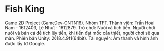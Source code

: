 # Fish King
Game 2D Project (GameDev-CNTN16).
Nhóm TFT.
Thành viên: Trần Hoài Nam - 1612403, Lê Nhựt - 1612879.
Trò chơi: Nuôi cá tích tiền. Người chơi nuôi và bán cá để tích lũy tiền, khi tiền đạt mốc cần thiết, người chơi sẽ qua màn.
Phiên bản Unity: 2018.4.9f1(64bit).
Tài nguyên: Âm thanh và hình ảnh được lấy từ Google.
